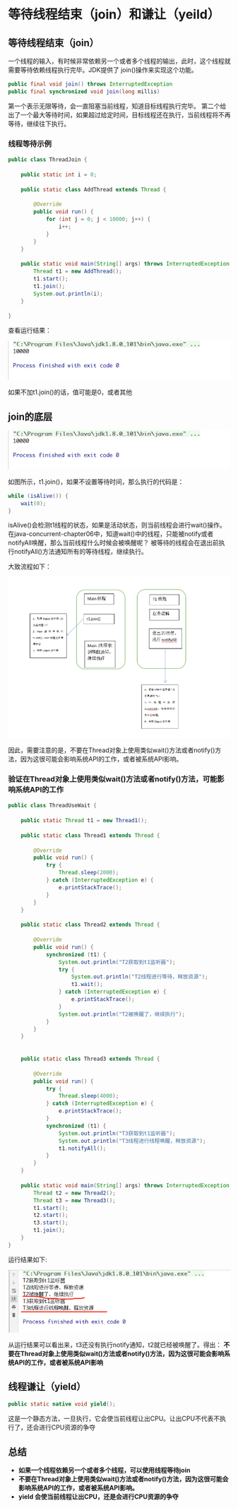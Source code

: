 # 等待线程结束（join）和谦让（yeild）

## 等待线程结束（join）
一个线程的输入，有时候非常依赖另一个或者多个线程的输出，此时，这个线程就需要等待依赖线程执行完毕。JDK提供了
join()操作来实现这个功能。

```java
public final void join() throws InterruptedException
public final synchronized void join(long millis)
```

第一个表示无限等待，会一直阻塞当前线程，知道目标线程执行完毕。
第二个给出了一个最大等待时间，如果超过给定时间，目标线程还在执行，当前线程将不再等待，继续往下执行。

### 线程等待示例
```java
public class ThreadJoin {

    public static int i = 0;

    public static class AddThread extends Thread {

        @Override
        public void run() {
            for (int j = 0; j < 10000; j++) {
                i++;
            }
        }
    }

    public static void main(String[] args) throws InterruptedException {
        Thread t1 = new AddThread();
        t1.start();
        t1.join();
        System.out.println(i);
    }

}
```

查看运行结果：

![Image text](https://raw.githubusercontent.com/KINGLBT/java-concurrent-study/master/image/chapter8/8-1.png)


如果不加t1.join()的话，值可能是0，或者其他

## join的底层

![Image text](https://raw.githubusercontent.com/KINGLBT/java-concurrent-study/master/image/chapter8/8-1.png)


如图所示，t1.join()，如果不设置等待时间，那么执行的代码是：

```java
while (isAlive()) {
    wait(0);
}
```

isAlive()会检测t1线程的状态，如果是活动状态，则当前线程会进行wait()操作。
在java-concurrent-chapter06中，知道wait()中的线程，只能被notify或者notifyAll唤醒，那么当前线程什么时候会被唤醒呢？
被等待的线程会在退出前执行notifyAll()方法通知所有的等待线程，继续执行。

大致流程如下：

![Image text](https://raw.githubusercontent.com/KINGLBT/java-concurrent-study/master/image/chapter8/8-3.png)

因此，需要注意的是，不要在Thread对象上使用类似wait()方法或者notify()方法，因为这很可能会影响系统API的工作，或者被系统API影响。

### 验证在Thread对象上使用类似wait()方法或者notify()方法，可能影响系统API的工作

```java
public class ThreadUseWait {

    public static Thread t1 = new Thread1();

    public static class Thread1 extends Thread {

        @Override
        public void run() {
            try {
                Thread.sleep(2000);
            } catch (InterruptedException e) {
                e.printStackTrace();
            }
        }
    }

    public static class Thread2 extends Thread {

        @Override
        public void run() {
            synchronized (t1) {
                System.out.println("T2获取到t1监听器");
                try {
                    System.out.println("T2线程进行等待，释放资源");
                    t1.wait();
                } catch (InterruptedException e) {
                    e.printStackTrace();
                }
                System.out.println("T2被唤醒了，继续执行");
            }
        }
    }


    public static class Thread3 extends Thread {

        @Override
        public void run() {
            try {
                Thread.sleep(4000);
            } catch (InterruptedException e) {
                e.printStackTrace();
            }
            synchronized (t1) {
                System.out.println("T3获取到t1监听器");
                System.out.println("T3线程进行线程唤醒，释放资源");
                t1.notifyAll();
            }
        }
    }

    public static void main(String[] args) throws InterruptedException {
        Thread t2 = new Thread2();
        Thread t3 = new Thread3();
        t1.start();
        t2.start();
        t3.start();
        t1.join();
    }
}
```
运行结果如下:

![Image text](https://raw.githubusercontent.com/KINGLBT/java-concurrent-study/master/image/chapter8/8-4.png)

从运行结果可以看出来，t3还没有执行notify通知，t2就已经被唤醒了。得出：
**不要在Thread对象上使用类似wait()方法或者notify()方法，因为这很可能会影响系统API的工作，或者被系统API影响**

## 线程谦让（yield）

```java
public static native void yield();
```

这是一个静态方法，一旦执行，它会使当前线程让出CPU。让出CPU不代表不执行了，还会进行CPU资源的争夺


## 总结
+ **如果一个线程依赖另一个或者多个线程，可以使用线程等待join**
+ **不要在Thread对象上使用类似wait()方法或者notify()方法，因为这很可能会影响系统API的工作，或者被系统API影响。**
+ **yield 会使当前线程让出CPU，还是会进行CPU资源的争夺**






